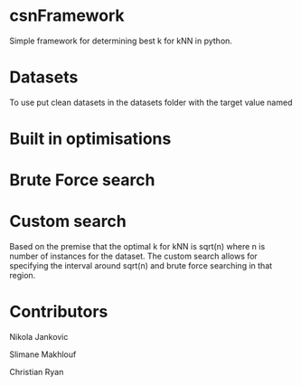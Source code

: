 # csnFramework

Simple framework for determining best k for kNN in python.

# Datasets

To use put clean datasets in the datasets folder with the target value named 

# Built in optimisations

# Brute Force search

# Custom search

Based on the premise that the optimal k for kNN is sqrt(n) where n is number of instances for the dataset. The custom search allows for specifying the interval around sqrt(n) and brute force searching in that region.

# Contributors

Nikola Jankovic

Slimane Makhlouf

Christian Ryan
